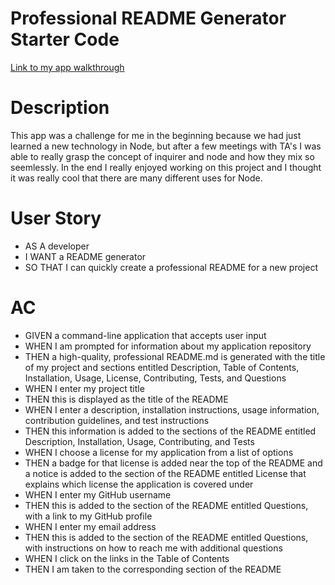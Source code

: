 # Professional README Generator Starter Code

[Link to my app walkthrough](https://drive.google.com/file/d/16gh2W1uW5lGwQKuVTv8UWUXw2PEhXM9S/view)

# Description
This app was a challenge for me in the beginning because we had just learned a new technology in Node, but after a few meetings with TA's I was able to really grasp the concept of inquirer and node and how they mix so seemlessly. In the end I really enjoyed working on this project and I thought it was really cool that there are many different uses for Node.


# User Story

- AS A developer
- I WANT a README generator
- SO THAT I can quickly create a professional README for a new project

# AC

- GIVEN a command-line application that accepts user input
- WHEN I am prompted for information about my application repository
- THEN a high-quality, professional README.md is generated with the title of my project and sections entitled Description, Table of Contents, Installation, Usage, License, Contributing, Tests, and Questions
- WHEN I enter my project title
- THEN this is displayed as the title of the README
- WHEN I enter a description, installation instructions, usage information, contribution guidelines, and test instructions
- THEN this information is added to the sections of the README entitled Description, Installation, Usage, Contributing, and Tests
- WHEN I choose a license for my application from a list of options
- THEN a badge for that license is added near the top of the README and a notice is added to the section of the README entitled License that explains which license the application is covered under
- WHEN I enter my GitHub username
- THEN this is added to the section of the README entitled Questions, with a link to my GitHub profile
- WHEN I enter my email address
- THEN this is added to the section of the README entitled Questions, with instructions on how to reach me with additional questions
- WHEN I click on the links in the Table of Contents
- THEN I am taken to the corresponding section of the README
